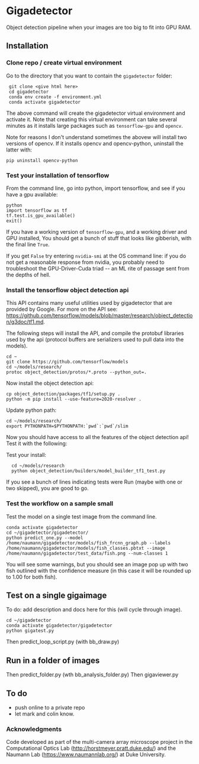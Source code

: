 # Gigadetector
Object detection pipeline when your images are too big to fit into GPU RAM.

<describe basic process here>

## Installation
### Clone repo / create  virtual environment
 Go to the directory that you want to contain the `gigadetector` folder:    

     git clone <give html here>
     cd gigadetector
     conda env create -f environment.yml
     conda activate gigadetector

The above command will create the gigadetector virtual environment and activate it.  Note that creating this virtual environment can take several minutes as it installs large packages such as `tensorflow-gpu` and `opencv`.

Note for reasons I don't understand sometimes the abovew will install two versions of opencv. If it installs opencv and opencv-python, uninstall the latter with:

    pip uninstall opencv-python

### Test your installation of tensorflow
From the command line, go into python, import tensorflow, and see if you have a gpu available:

    python
    import tensorflow as tf
    tf.test.is_gpu_available()
    exit()

If you have a working version of `tensorflow-gpu`, and a working driver and GPU installed, You should get a bunch of stuff that looks like gibberish, with the final line `True`.

If you get `False` try entering `nvidia-smi` at the OS command line: if you do not get a reasonable response from nvidia, you probably need to troubleshoot the GPU-Driver-Cuda triad -- an ML rite of passage sent from the depths of hell.

### Install the tensorflow object detection api
This API contains many useful utilities used by gigadetector that are provided by Google. For more on the API see:
 https://github.com/tensorflow/models/blob/master/research/object_detection/g3doc/tf1.md.

 The following steps will install the API, and compile the protobuf libraries used by the api (protocol buffers are serializers used to pull data into the models).

    cd ~
    git clone https://github.com/tensorflow/models
    cd ~/models/research/
    protoc object_detection/protos/*.proto --python_out=.

Now install the object detection api:

    cp object_detection/packages/tf1/setup.py .
    python -m pip install --use-feature=2020-resolver .

Update python path:

    cd ~/models/research/
    export PYTHONPATH=$PYTHONPATH:`pwd`:`pwd`/slim

Now you should have access to all the features of the object detection api! Test it with the following:

Test your install:

      cd ~/models/research
      python object_detection/builders/model_builder_tf1_test.py

If you see a bunch of lines indicating tests were Run (maybe with one or two skipped), you are good to go.

### Test the workflow on a sample small
Test the model on a single test image from the command line.

    conda activate gigadetector
    cd ~/gigadetector/gigadetector/
    python predict_one.py --model /home/naumann/gigadetector/models/fish_frcnn_graph.pb --labels /home/naumann/gigadetector/models/fish_classes.pbtxt --image /home/naumann/gigadetector/test_data/fish.png --num-classes 1

You will see some warnings, but you should see an image pop up with two fish outlined with the confidence measure (in this case it will be rounded up to 1.00 for both fish).

## Test on a single gigaimage
To do: add description and docs here for this (will cycle through image).

    cd ~/gigadetector
    conda activate gigadetector/gigadetector
    python gigatest.py

Then predict_loop_script.py (with bb_draw.py)

## Run in a folder of images
Then predict_folder.py (wth bb_analysis_folder.py)
Then gigaviewer.py

## To do
- push online to a private repo
- let mark and colin know.

### Acknowledgments
Code developed as part of the multi-camera array microscope project in the Computational Optics Lab (http://horstmeyer.pratt.duke.edu/) and the Naumann Lab (https://www.naumannlab.org/) at Duke University.
